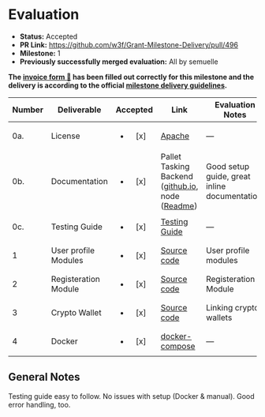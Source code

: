 # Evaluation

- **Status:** Accepted
- **PR Link:** https://github.com/w3f/Grant-Milestone-Delivery/pull/496
- **Milestone:** 1
- **Previously successfully merged evaluation:** All by semuelle

**The [invoice form :pencil:](https://docs.google.com/forms/d/e/1FAIpQLSfmNYaoCgrxyhzgoKQ0ynQvnNRoTmgApz9NrMp-hd8mhIiO0A/viewform) has been filled out correctly for this milestone and the delivery is according to the official [milestone delivery guidelines](https://github.com/w3f/Grants-Program/blob/master/docs/milestone-deliverables-guidelines.md).**

| Number | Deliverable | Accepted | Link | Evaluation Notes |
| ------ | ----------- | :------: | ---- |----------------- |
| 0a. | License | <ul><li>[x] </li></ul> | [Apache](https://github.com/WowLabz/tasking_backend/blob/main/LICENSE)| — |
| 0b.  | Documentation | <ul><li>[x] </li></ul> | Pallet Tasking Backend ([github.io](https://github.com/WowLabz/tasking_backend/blob/main/pallets/pallet-tasking/src/lib.rs), node ([Readme](https://github.com/WowLabz/tasking_backend/tree/dev#readme)) | Good setup guide, great inline documentation. |
| 0c.  | Testing Guide | <ul><li>[x] </li></ul> | [Testing Guide](https://github.com/WowLabz/tasking_backend/blob/Phase1_Milestone1/TestingGuide.md)| — |
| 1 | User profile Modules | <ul><li>[x] </li></ul> | [Source code](https://github.com/WowLabz/tasking_frontend/tree/Phase1_Milestone1/src/View/Modules/Authorization)| User profile modules  |
| 2 | Registeration Module | <ul><li>[x] </li></ul> | [Source code](https://github.com/WowLabz/authentication_service/blob/379e8271cfa50ce758e572b5d70d8162bcb34d3f/src/controller/user_controller.rs#L13-L45)| Registeration Module |
| 3 | Crypto Wallet | <ul><li>[x] </li></ul> | [Source code](https://github.com/WowLabz/tasking_frontend/blob/Phase1_Milestone1/src/Components/CryptoWallet/CryptoWallet.js)| Linking crypto wallets |
| 4 | Docker | <ul><li>[x] </li></ul> | [docker-compose](https://github.com/WowLabz/tasking_frontend/blob/Phase1_Milestone1/docker-compose.yaml)| — |



## General Notes

Testing guide easy to follow. No issues with setup (Docker & manual). Good error handling, too. 
  

